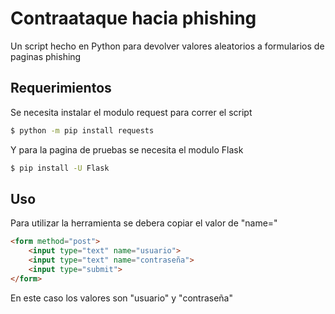 
# Contraataque hacia phishing

Un script hecho en Python para devolver valores aleatorios a formularios de paginas phishing



## Requerimientos

Se necesita instalar el modulo request para correr el script

```bash
$ python -m pip install requests
```

Y para la pagina de pruebas se necesita el modulo Flask 
    
```bash
$ pip install -U Flask
```
    
## Uso

Para utilizar la herramienta se debera copiar el valor de "name="

```HTML
<form method="post">
    <input type="text" name="usuario">
    <input type="text" name="contraseña">
    <input type="submit">
</form>
```
En este caso los valores son "usuario" y "contraseña"

